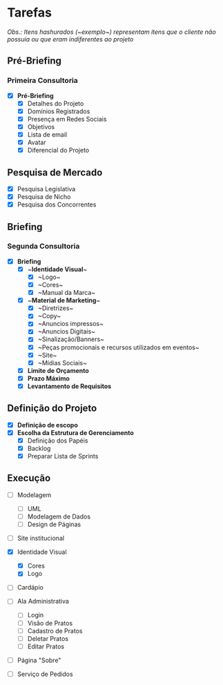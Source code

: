 # Tarefas

*Obs.: Itens hashurados (~exemplo~) representam itens que o cliente não possuia ou que eram indiferentes ao projeto*

## Pré-Briefing

### Primeira Consultoria

- [X] **Pré-Briefing**
    - [X] Detalhes do Projeto
    - [X] Domínios Registrados
    - [X] Presença em Redes Sociais
    - [X] Objetivos
    - [X] Lista de email
    - [X] Avatar
    - [X] Diferencial do Projeto

## Pesquisa de Mercado
- [X] Pesquisa Legislativa
- [X] Pesquisa de Nicho
- [X] Pesquisa dos Concorrentes

## Briefing

### Segunda Consultoria

  - [X] **Briefing**
    - [X] ~**Identidade Visual**~
      - [X] ~Logo~
      - [X] ~Cores~
      - [X] ~Manual da Marca~  
    - [X] ~**Material de Marketing**~
      - [X] ~Diretrizes~
      - [X] ~Copy~
      - [X] ~Anuncios impressos~
      - [X] ~Anuncios Digitais~
      - [X] ~Sinalização/Banners~
      - [X] ~Peças promocionais e recursos utilizados em eventos~
      - [X] ~Site~
      - [X] ~Mídias Sociais~
    - [X] **Limite de Orçamento**
    - [X] **Prazo Máximo**
    - [X] **Levantamento de Requisitos**

## Definição do Projeto

- [X] **Definição de escopo**
- [X] **Escolha da Estrutura de Gerenciamento**
  - [X] Definição dos Papéis
  - [X] Backlog
  - [X] Preparar Lista de Sprints

## Execução

 - [ ] Modelagem
   - [ ] UML
   - [ ] Modelagem de Dados
   - [ ] Design de Páginas

 - [ ] Site institucional
 
 - [X] Identidade Visual
   - [X] Cores
   - [X] Logo
 
 - [ ] Cardápio
 - [ ] Ala Administrativa
   - [ ] Login
   - [ ] Visão de Pratos
   - [ ] Cadastro de Pratos
   - [ ] Deletar Pratos
   - [ ] Editar Pratos
 
 - [ ] Página "Sobre"
 - [ ] Serviço de Pedidos
